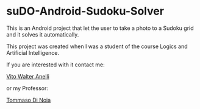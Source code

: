 # suDO-Android-Sudoku-Solver
This is an Android project that let the user to take a photo to a Sudoku grid and it solves it automatically.

This project was created when I was a student of the course Logics and Artificial Intelligence.

If you are interested with it contact me:

[Vito Walter Anelli](http://sisinflab.poliba.it/anelli/)  

or my Professor:  

[Tommaso Di Noia](http://sisinflab.poliba.it/dinoia/)  
